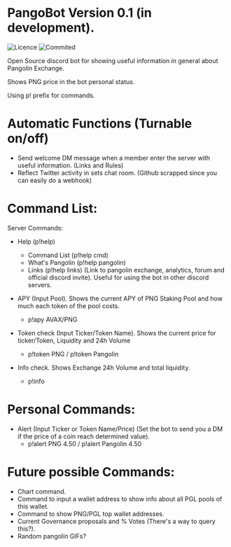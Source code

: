 # PangoBot Version 0.1 (in development).

![Licence](https://img.shields.io/github/license/Jonasslv/pangobot)
![Commited](https://img.shields.io/github/last-commit/Jonasslv/pangobot/main)


Open Source discord bot for showing useful information in general about Pangolin Exchange.

Shows PNG price in the bot personal status.

Using p! prefix for commands.


# Automatic Functions (Turnable on/off)
- Send welcome DM message when a member enter the server with useful information. (Links and Rules)
- Reflect Twitter activity in sets chat room. (Github scrapped since you can easily do a webhook)


# Command List:

Server Commands:
- Help    (p!help)
  - Command List  (p!help cmd)
  - What's Pangolin (p!help pangolin)
  - Links    (p!help links) (Link to pangolin exchange, analytics, forum and official discord invite). Useful for using the bot in other discord servers.

- APY (Input Pool). Shows the current APY of PNG Staking Pool and how much each token of the pool costs.
  - p!apy AVAX/PNG

- Token check (Input Ticker/Token Name). Shows the current price for ticker/Token, Liquidity and 24h Volume
  - p!token PNG / p!token Pangolin

- Info check. Shows Exchange 24h Volume and total liquidity.
  - p!info

# Personal Commands:
- Alert (Input Ticker or Token Name/Price) (Set the bot to send you a DM if the price of a coin reach determined value). 
  - p!alert PNG 4.50 / p!alert Pangolin 4.50


# Future possible Commands:
- Chart command.
- Command to input a wallet address to show info about all PGL pools of this wallet.
- Command to show PNG/PGL top wallet addresses.
- Current Governance proposals and % Votes (There's a way to query this?).
- Random pangolin GIFs?
